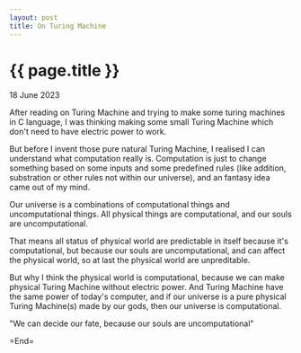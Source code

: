 ```yaml
---
layout: post
title: On Turing Machine
---
```


{{ page.title }}
================

<p class="meta">18 June 2023</p>

After reading on Turing Machine and trying to make some turing machines in C
language, I was thinking making some small Turing Machine which don't need to
have electric power to work.

But before I invent those pure natural Turing Machine, I realised I can
understand what computation really is. Computation is just to change something
based on some inputs and some predefined rules (like addition, substration or
other rules not within our universe), and an fantasy idea came out of my mind.
    
Our universe is a combinations of computational things and uncomputational
things. All physical things are computational, and our souls are
uncomputational.

That means all status of physical world are predictable in itself because it's
computational, but because our souls are uncomputational, and can affect the
physical world, so at last the physical world are unpreditable.

But why I think the physical world is computational, because we can make
physical Turing Machine without electric power. And Turing Machine have the
same power of today's computer, and if our universe is a pure physical Turing
Machine(s) made by our gods, then our universe is computational.

"We can decide our fate, because our souls are uncomputational"

=End=

